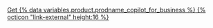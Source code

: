 <a href="https://github.com/github-copilot/business_signup/choose_business_type/?utm_source=copilot_business_docs" target="_blank" class="btn btn-primary mt-3 mr-3 no-underline"><span>Get {% data variables.product.prodname_copilot_for_business %}</span> {% octicon "link-external" height:16 %}</a>
